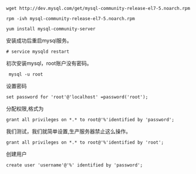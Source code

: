 



```
wget http://dev.mysql.com/get/mysql-community-release-el7-5.noarch.rpm

rpm -ivh mysql-community-release-el7-5.noarch.rpm

yum install mysql-community-server
```



安装成功后重启mysql服务。

```
# service mysqld restart
```

初次安装mysql，root账户没有密码。

```
 mysql -u root 
```

设置密码

```
set password for 'root'@'localhost' =password('root');
```

分配权限,格式为

```
grant all privileges on *.* to root@'%'identified by 'password';
```

我们测试，我们就简单设置,生产服务器禁止这么操作。

```
grant all privileges on *.* to root@'%'identified by 'root';
```

创建用户

```
create user 'username'@'%' identified by 'password';  
```

